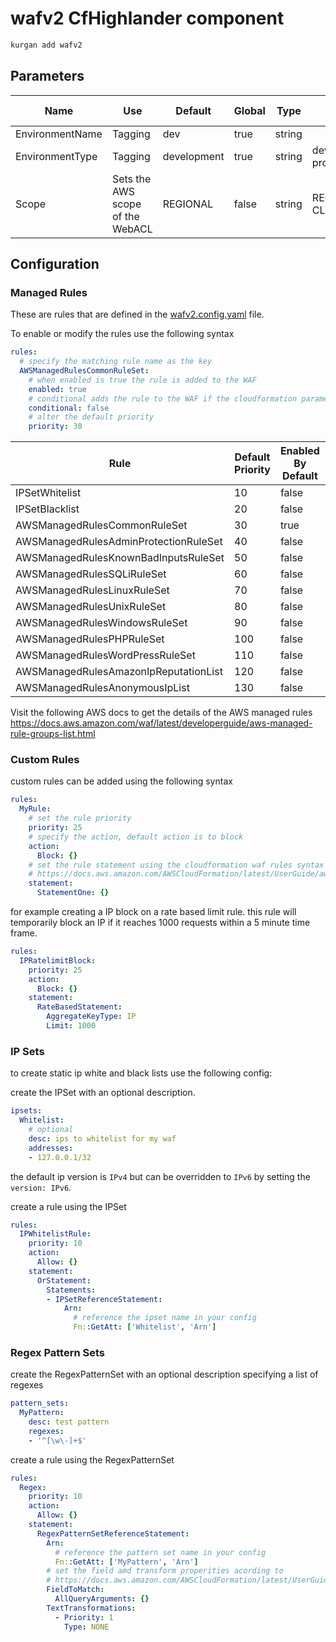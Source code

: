 # wafv2 CfHighlander component

```sh
kurgan add wafv2
```

## Parameters

| Name | Use | Default | Global | Type | Allowed Values |
| ---- | --- | ------- | ------ | ---- | -------------- |
| EnvironmentName | Tagging | dev | true | string
| EnvironmentType | Tagging | development | true | string | development / production
| Scope | Sets the AWS scope of the WebACL | REGIONAL | false | string | REGIONAL / CLOUDFRONT

## Configuration

### Managed Rules

These are rules that are defined in the [wafv2.config.yaml](wafv2.config.yaml) file.

To enable or modify the rules use the following syntax

```yml
rules:
  # specify the matching rule name as the key
  AWSManagedRulesCommonRuleSet:
    # when enabled is true the rule is added to the WAF
    enabled: true
    # conditional adds the rule to the WAF if the cloudformation parameter to enable the rule is set to 'true' at runtime
    conditional: false
    # alter the default priority
    priority: 30
```

| Rule | Default Priority | Enabled By Default | AWS Managed |
| ---- | ---------------- | ------------------ | ----------- |
| IPSetWhitelist | 10 | false | false |
| IPSetBlacklist | 20 | false | false |
| AWSManagedRulesCommonRuleSet | 30 | true | true |
| AWSManagedRulesAdminProtectionRuleSet | 40 | false | true |
| AWSManagedRulesKnownBadInputsRuleSet | 50 | false | true |
| AWSManagedRulesSQLiRuleSet | 60 | false | true |
| AWSManagedRulesLinuxRuleSet | 70 | false | true |
| AWSManagedRulesUnixRuleSet | 80 | false | true |
| AWSManagedRulesWindowsRuleSet | 90 | false | true |
| AWSManagedRulesPHPRuleSet | 100 | false | true |
| AWSManagedRulesWordPressRuleSet | 110 | false | true |
| AWSManagedRulesAmazonIpReputationList | 120 | false | true |
| AWSManagedRulesAnonymousIpList | 130 | false | true |

Visit the following AWS docs to get the details of the AWS managed rules
https://docs.aws.amazon.com/waf/latest/developerguide/aws-managed-rule-groups-list.html

### Custom Rules

custom rules can be added using the following syntax

```yaml
rules:
  MyRule:
    # set the rule priority
    priority: 25
    # specify the action, default action is to block
    action:
      Block: {}
    # set the rule statement using the cloudformation waf rules syntax
    # https://docs.aws.amazon.com/AWSCloudFormation/latest/UserGuide/aws-properties-wafv2-webacl-statementone.html
    statement:
      StatementOne: {}
```

for example creating a IP block on a rate based limit rule.
this rule will temporarily block an IP if it reaches 1000 requests within a 5 minute time frame.

```yaml
rules:
  IPRatelimitBlock:
    priority: 25
    action:
      Block: {}
    statement:
      RateBasedStatement:
        AggregateKeyType: IP
        Limit: 1000
```

### IP Sets

to create static ip white and black lists use the following config:

create the IPSet with an optional description. 

```yaml
ipsets:
  Whitelist:
    # optional
    desc: ips to whitelist for my waf
    addresses:
    - 127.0.0.1/32
```
the default ip version is `IPv4` but can be overridden to `IPv6` by setting the `version: IPv6`.

create a rule using the IPSet

```yaml
rules:
  IPWhitelistRule:
    priority: 10
    action:
      Allow: {}
    statement: 
      OrStatement:
        Statements:
        - IPSetReferenceStatement:
            Arn: 
              # reference the ipset name in your config
              Fn::GetAtt: ['Whitelist', 'Arn']
```

### Regex Pattern Sets

create the RegexPatternSet with an optional description specifying a list of regexes

```yaml
pattern_sets:
  MyPattern:
    desc: test pattern
    regexes:
    - '^[\w\-]+$'
```

create a rule using the RegexPatternSet

```yaml
rules:
  Regex:
    priority: 10
    action:
      Allow: {}
    statement: 
      RegexPatternSetReferenceStatement:
        Arn:
          # reference the pattern set name in your config
          Fn::GetAtt: ['MyPattern', 'Arn']
        # set the field amd transform properities acording to 
        # https://docs.aws.amazon.com/AWSCloudFormation/latest/UserGuide/aws-properties-wafv2-webacl-fieldtomatch.html
        FieldToMatch:
          AllQueryArguments: {}
        TextTransformations:
          - Priority: 1
            Type: NONE
```
